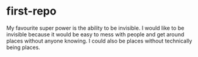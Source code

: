 # first-repo

My favourite super power is the ability to be invisible. I would like to be invisible because it would be easy to mess with people and get around places without anyone knowing. I could also be places without technically being places.
